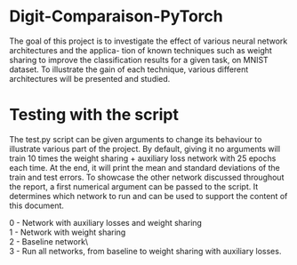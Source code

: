 # Digit-Comparaison-PyTorch

The goal of this project is to investigate the effect of
various neural network architectures and the applica-
tion of known techniques such as weight sharing to
improve the classification results for a given task, on MNIST dataset. To
illustrate the gain of each technique, various different
architectures will be presented and studied.

# Testing with the script

The test.py script can be given arguments to
change its behaviour to illustrate various part of the
project. By default, giving it no arguments will train
10 times the weight sharing + auxiliary loss network
with 25 epochs each time. At the end, it will print
the mean and standard deviations of the train and
test errors. To showcase the other network discussed
throughout the report, a first numerical argument can
be passed to the script. It determines which network
to run and can be used to support the content of this
document.

0 - Network with auxiliary losses and weight
sharing\
1 - Network with weight sharing\
2 - Baseline network\  
3 - Run all networks, from baseline to weight 
sharing with auxiliary losses.
